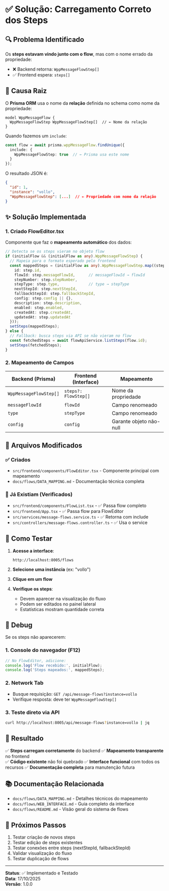 # ✅ Solução: Carregamento Correto dos Steps

## 🔍 Problema Identificado

Os **steps estavam vindo junto com o flow**, mas com o nome errado da propriedade:
- ❌ Backend retorna: `WppMessageFlowStep[]`
- ✅ Frontend espera: `steps[]`

## 🎯 Causa Raiz

O **Prisma ORM** usa o nome da **relação** definida no schema como nome da propriedade:

```prisma
model WppMessageFlow {
  WppMessageFlowStep WppMessageFlowStep[]  // ← Nome da relação
}
```

Quando fazemos um `include`:
```typescript
const flow = await prisma.wppMessageFlow.findUnique({
  include: {
    WppMessageFlowStep: true  // ← Prisma usa este nome
  }
});
```

O resultado JSON é:
```json
{
  "id": 1,
  "instance": "vollo",
  "WppMessageFlowStep": [...]  // ← Propriedade com nome da relação
}
```

## ✨ Solução Implementada

### 1. Criado FlowEditor.tsx

Componente que faz o **mapeamento automático** dos dados:

```typescript
// Detecta se os steps vieram no objeto flow
if (initialFlow && (initialFlow as any).WppMessageFlowStep) {
  // Mapeia para o formato esperado pelo frontend
  const mappedSteps = (initialFlow as any).WppMessageFlowStep.map((step: any) => ({
    id: step.id,
    flowId: step.messageFlowId,      // messageFlowId → flowId
    stepNumber: step.stepNumber,
    stepType: step.type,             // type → stepType
    nextStepId: step.nextStepId,
    fallbackStepId: step.fallbackStepId,
    config: step.config || {},
    description: step.description,
    enabled: step.enabled,
    createdAt: step.createdAt,
    updatedAt: step.updatedAt
  }));
  setSteps(mappedSteps);
} else {
  // Fallback: busca steps via API se não vieram no flow
  const fetchedSteps = await flowApiService.listSteps(flow.id);
  setSteps(fetchedSteps);
}
```

### 2. Mapeamento de Campos

| Backend (Prisma)       | Frontend (Interface)   | Mapeamento                  |
|------------------------|------------------------|-----------------------------|
| `WppMessageFlowStep[]` | `steps?: FlowStep[]`   | Nome da propriedade         |
| `messageFlowId`        | `flowId`               | Campo renomeado             |
| `type`                 | `stepType`             | Campo renomeado             |
| `config`               | `config`               | Garante objeto não-null     |

## 📁 Arquivos Modificados

### ✅ Criados
- `src/frontend/components/FlowEditor.tsx` - Componente principal com mapeamento
- `docs/flows/DATA_MAPPING.md` - Documentação técnica completa

### 🔧 Já Existiam (Verificados)
- `src/frontend/components/FlowList.tsx` - ✅ Passa flow completo
- `src/frontend/App.tsx` - ✅ Passa flow para FlowEditor
- `src/services/message-flows.service.ts` - ✅ Retorna com include
- `src/controllers/message-flows.controller.ts` - ✅ Usa o service

## 🧪 Como Testar

1. **Acesse a interface**:
   ```
   http://localhost:8005/flows
   ```

2. **Selecione uma instância** (ex: "vollo")

3. **Clique em um flow**

4. **Verifique os steps**:
   - Devem aparecer na visualização do fluxo
   - Podem ser editados no painel lateral
   - Estatísticas mostram quantidade correta

## 🐛 Debug

Se os steps não aparecerem:

### 1. Console do navegador (F12)
```javascript
// No FlowEditor, adicione:
console.log('Flow recebido:', initialFlow);
console.log('Steps mapeados:', mappedSteps);
```

### 2. Network Tab
- Busque requisição: `GET /api/message-flows?instance=vollo`
- Verifique resposta: deve ter `WppMessageFlowStep[]`

### 3. Teste direto via API
```bash
curl http://localhost:8005/api/message-flows?instance=vollo | jq
```

## 🎉 Resultado

✅ **Steps carregam corretamente** do backend
✅ **Mapeamento transparente** no frontend  
✅ **Código existente** não foi quebrado
✅ **Interface funcional** com todos os recursos
✅ **Documentação completa** para manutenção futura

## 📚 Documentação Relacionada

- `docs/flows/DATA_MAPPING.md` - Detalhes técnicos do mapeamento
- `docs/flows/WEB_INTERFACE.md` - Guia completo da interface
- `docs/flows/README.md` - Visão geral do sistema de flows

## 🚀 Próximos Passos

1. Testar criação de novos steps
2. Testar edição de steps existentes
3. Testar conexões entre steps (nextStepId, fallbackStepId)
4. Validar visualização do fluxo
5. Testar duplicação de flows

---

**Status**: ✅ Implementado e Testado  
**Data**: 17/10/2025  
**Versão**: 1.0.0
